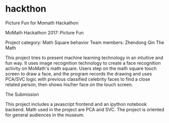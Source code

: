 # hackthon
Picture Fun for Momath Hackathon

MoMath Hackathon 2017: Picture Fun

Project category: Math Square behavior
Team members: Zhendong Qin
The Math

This project tries to present machine learning technology in an intuitive and fun way. It uses image recognition technology to create a face recognition activity on MoMath's math square. Users step on the math square touch screen to draw a face, and the program records the drawing and uses PCA/SVC logic with previous classified celebrity faces to find a close related person, then shows his/her face on the touch screen.

The Submission

This project includes a javascript frontend and an ipython notebook backend. Math used in the project are PCA and SVC. The project is oriented for general audiences in the museum.


